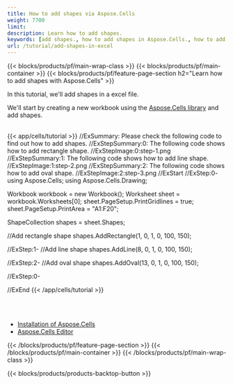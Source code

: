 ```yaml
---
title: How to add shapes via Aspose.Cells
weight: 7700
limit: 
description: Learn how to add shapes.
keywords: [add shapes., how to add shapes in Aspose.Cells., how to add shapes using Aspose.Cells]
url: /tutorial/add-shapes-in-excel
---
```


{{< blocks/products/pf/main-wrap-class >}}
{{< blocks/products/pf/main-container >}}
{{< blocks/products/pf/feature-page-section h2="Learn how to add shapes with Aspose.Cells" >}}

<p>
In this tutorial, we'll add shapes in a excel file.
</p>

<p>
We'll start by creating a new workbook using the <a href="https://www.nuget.org/packages/Aspose.Cells">Aspose.Cells library</a> and add shapes.
</p>

<br />
{{< app/cells/tutorial >}}
//ExSummary: Please check the following code to find out how to add shapes.
//ExStepSummary:0: The following code shows how to add rectangle shape.
//ExStepImage:0:step-1.png
//ExStepSummary:1: The following code shows how to add line shape.
//ExStepImage:1:step-2.png
//ExStepSummary:2: The following code shows how to add oval shape.
//ExStepImage:2:step-3.png
//ExStart
//ExStep:0-
using Aspose.Cells;
using Aspose.Cells.Drawing;

Workbook workbook = new Workbook();
Worksheet sheet = workbook.Worksheets[0];
sheet.PageSetup.PrintGridlines = true;
sheet.PageSetup.PrintArea = "A1:F20";

ShapeCollection shapes = sheet.Shapes;

//Add rectangle shape
shapes.AddRectangle(1, 0, 1, 0, 100, 150);

//ExStep:1-
//Add line shape
shapes.AddLine(8, 0, 1, 0, 100, 150);

//ExStep:2-
//Add oval shape
shapes.AddOval(13, 0, 1, 0, 100, 150);

//ExStep:0-

//ExEnd
{{< /app/cells/tutorial >}}
<br />

<br />
<br />
<div class="code-sample">
    <ul class="link-list">
        <li class="link-item"><a href="https://docs.aspose.com/cells/net/installation/">Installation of Aspose.Cells</a></li>
        <li class="link-item"><a href="https://products.aspose.app/cells/editor/">Aspose.Cells Editor</a></li>
    </ul>
</div>

{{< /blocks/products/pf/feature-page-section >}}
{{< /blocks/products/pf/main-container >}}
{{< /blocks/products/pf/main-wrap-class >}}

{{< blocks/products/products-backtop-button >}}